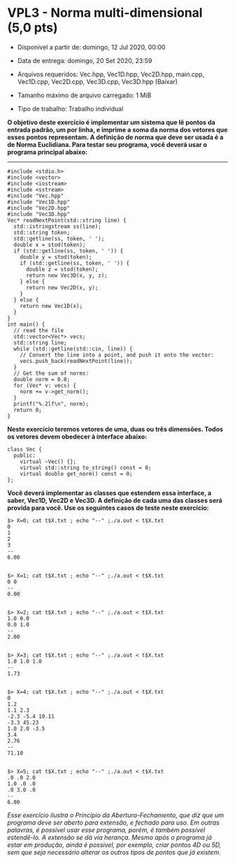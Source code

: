 # VPL3 - Norma multi-dimensional (5,0 pts)

* Disponível a partir de: domingo, 12 Jul 2020, 00:00

* Data de entrega: domingo, 20 Set 2020, 23:59

* Arquivos requeridos: Vec.hpp, Vec1D.hpp, Vec2D.hpp, main.cpp, Vec1D.cpp, Vec2D.cpp, Vec3D.cpp, Vec3D.hpp (Baixar)

* Tamanho máximo de arquivo carregado: 1 MiB

* Tipo de trabalho: Trabalho individual

**O objetivo deste exercício é implementar um sistema que lê pontos da entrada padrão, um por linha, e imprime a soma da norma dos vetores que esses pontos representam. A definição de norma que deve ser usada é a de Norma Euclidiana. Para testar seu programa, você deverá usar o programa principal abaixo:**

---
```
#include <stdio.h>
#include <vector>
#include <iostream>
#include <sstream>
#include "Vec.hpp"
#include "Vec1D.hpp"
#include "Vec2D.hpp"
#include "Vec3D.hpp"
Vec* readNextPoint(std::string line) {
  std::istringstream ss(line);
  std::string token;
  std::getline(ss, token, ' ');
  double x = stod(token);
  if (std::getline(ss, token, ' ')) {
    double y = stod(token);
    if (std::getline(ss, token, ' ')) {
      double z = stod(token);
      return new Vec3D(x, y, z);
    } else {
      return new Vec2D(x, y);
    }
  } else {
    return new Vec1D(x);
  }
}
int main() {
  // read the file
  std::vector<Vec*> vecs;
  std::string line;
  while (std::getline(std::cin, line)) {
    // Convert the line into a point, and push it onto the vector:
    vecs.push_back(readNextPoint(line));
  }
  // Get the sum of norms:
  double norm = 0.0;
  for (Vec* v: vecs) {
    norm += v->get_norm();
  }
  printf("%.2lf\n", norm);
  return 0;
}
```

**Neste exercício teremos vetores de uma, duas ou três dimensões. Todos os vetores devem obedecer à interface abaixo:**

```
class Vec {
  public:
    virtual ~Vec() {};
    virtual std::string to_string() const = 0;
    virtual double get_norm() const = 0;
};
```

**Você deverá implementar as classes que estendem essa interface, a saber, Vec1D, Vec2D e Vec3D. A definição de cada uma das classes será provida para você. Use os seguintes casos de teste neste exercício:**

```
$> X=0; cat t$X.txt ; echo "--" ;./a.out < t$X.txt
0
1
2
3
--
6.00


$> X=1; cat t$X.txt ; echo "--" ;./a.out < t$X.txt
0 0
--
0.00


$> X=2; cat t$X.txt ; echo "--" ;./a.out < t$X.txt
1.0 0.0
0.0 1.0
--
2.00


$> X=3; cat t$X.txt ; echo "--" ;./a.out < t$X.txt
1.0 1.0 1.0
--
1.73


$> X=4; cat t$X.txt ; echo "--" ;./a.out < t$X.txt
0
1.2
1.1 2.3
-2.3 -5.4 10.11
-3.3 45.23
1.0 2.0 -3.5
3.4
2.76
--
71.10


$> X=5; cat t$X.txt ; echo "--" ;./a.out < t$X.txt
.0 .0 2.0
1.0 .0 .0
.0 3.0 .0
--
6.00
```

*Esse exercício ilustra o Princípio da Abertura-Fechamento, que diz que um programa deve ser aberto para extensão, e fechado para uso. Em outras palavras, é possível usar esse programa, porém, é também possível estendê-lo. A extensão se dá via herança. Mesmo após o programa já estar em produção, ainda é possível, por exemplo, criar pontos 4D ou 5D, sem que seja necessário alterar os outros tipos de pontos que já existem.*